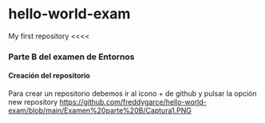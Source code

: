 # hello-world-exam
My first repository
<<<<

### Parte B del examen de Entornos

#### Creación del repositorio
Para crear un repositorio debemos ir al icono + de github y pulsar la opción new repository
https://github.com/freddygarce/hello-world-exam/blob/main/Examen%20parte%20B/Captura1.PNG
